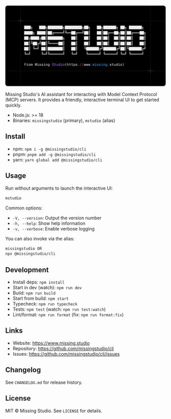 ![Missing Studio CLI](assets/mstudio.png)

Missing Studio's AI assistant for interacting with Model Context Protocol (MCP) servers. It provides a friendly, interactive terminal UI to get started quickly.

- Node.js: >= 18
- Binaries: `missingstudio` (primary), `mstudio` (alias)

## Install

- npm: `npm i -g @missingstudio/cli`
- pnpm: `pnpm add -g @missingstudio/cli`
- yarn: `yarn global add @missingstudio/cli`

## Usage

Run without arguments to launch the interactive UI:

```bash
mstudio
```

Common options:

- `-V, --version`: Output the version number
- `-h, --help`: Show help information
- `-v, --verbose`: Enable verbose logging

You can also invoke via the alias:

```bash
missingstudio OR
npx @missingstudio/cli
```

## Development

- Install deps: `npm install`
- Start in dev (watch): `npm run dev`
- Build: `npm run build`
- Start from build: `npm start`
- Typecheck: `npm run typecheck`
- Tests: `npm test` (watch: `npm run test:watch`)
- Lint/format: `npm run format` (fix: `npm run format:fix`)

## Links

- Website: https://www.missing.studio
- Repository: https://github.com/missingstudio/cli
- Issues: https://github.com/missingstudio/cli/issues

## Changelog

See `CHANGELOG.md` for release history.

## License

MIT © Missing Studio. See `LICENSE` for details.
